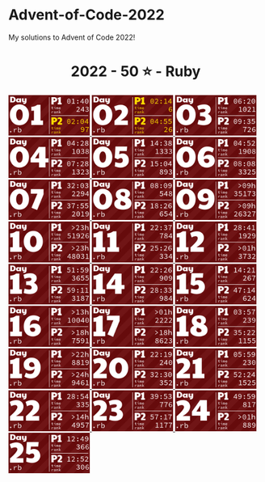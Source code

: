 # Advent-of-Code-2022
My solutions to Advent of Code 2022!

<!-- AOC TILES BEGIN -->
<h1 align="center">
  2022 - 50 ⭐ - Ruby
</h1>
<a href="12-01-22/main.rb">
  <img src=".aoc_tiles/tiles/2022/01.png" width="161px">
</a>
<a href="12-02-22/main.rb">
  <img src=".aoc_tiles/tiles/2022/02.png" width="161px">
</a>
<a href="12-03-22/main.rb">
  <img src=".aoc_tiles/tiles/2022/03.png" width="161px">
</a>
<a href="12-04-22/main.rb">
  <img src=".aoc_tiles/tiles/2022/04.png" width="161px">
</a>
<a href="12-05-22/main.rb">
  <img src=".aoc_tiles/tiles/2022/05.png" width="161px">
</a>
<a href="12-06-22/main.rb">
  <img src=".aoc_tiles/tiles/2022/06.png" width="161px">
</a>
<a href="12-07-22/main.rb">
  <img src=".aoc_tiles/tiles/2022/07.png" width="161px">
</a>
<a href="12-08-22/main.rb">
  <img src=".aoc_tiles/tiles/2022/08.png" width="161px">
</a>
<a href="12-09-22/main.rb">
  <img src=".aoc_tiles/tiles/2022/09.png" width="161px">
</a>
<a href="12-10-22/main.rb">
  <img src=".aoc_tiles/tiles/2022/10.png" width="161px">
</a>
<a href="12-11-22/main.rb">
  <img src=".aoc_tiles/tiles/2022/11.png" width="161px">
</a>
<a href="12-12-22/main.rb">
  <img src=".aoc_tiles/tiles/2022/12.png" width="161px">
</a>
<a href="12-13-22/main.rb">
  <img src=".aoc_tiles/tiles/2022/13.png" width="161px">
</a>
<a href="12-14-22/main.rb">
  <img src=".aoc_tiles/tiles/2022/14.png" width="161px">
</a>
<a href="12-15-22/main.rb">
  <img src=".aoc_tiles/tiles/2022/15.png" width="161px">
</a>
<a href="12-16-22/main.rb">
  <img src=".aoc_tiles/tiles/2022/16.png" width="161px">
</a>
<a href="12-17-22/main.rb">
  <img src=".aoc_tiles/tiles/2022/17.png" width="161px">
</a>
<a href="12-18-22/main.rb">
  <img src=".aoc_tiles/tiles/2022/18.png" width="161px">
</a>
<a href="12-19-22/main.rb">
  <img src=".aoc_tiles/tiles/2022/19.png" width="161px">
</a>
<a href="12-20-22/main.rb">
  <img src=".aoc_tiles/tiles/2022/20.png" width="161px">
</a>
<a href="12-21-22/main.rb">
  <img src=".aoc_tiles/tiles/2022/21.png" width="161px">
</a>
<a href="12-22-22/main.rb">
  <img src=".aoc_tiles/tiles/2022/22.png" width="161px">
</a>
<a href="12-23-22/main.rb">
  <img src=".aoc_tiles/tiles/2022/23.png" width="161px">
</a>
<a href="12-24-22/main.rb">
  <img src=".aoc_tiles/tiles/2022/24.png" width="161px">
</a>
<a href="12-25-22/main.rb">
  <img src=".aoc_tiles/tiles/2022/25.png" width="161px">
</a>
<!-- AOC TILES END -->